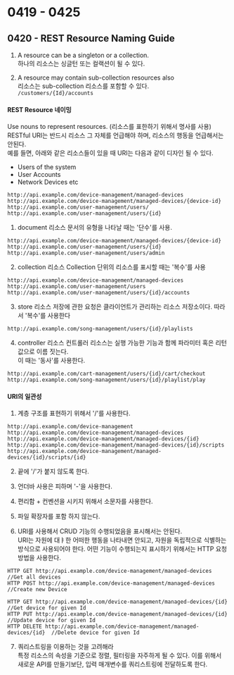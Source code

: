 # 0419 - 0425

## 0420 - REST Resource Naming Guide
1. A resource can be a singleton or a collection.  
하나의 리소스는 싱글턴 또는 컬랙션이 될 수 있다.

2. A resource may contain sub-collection resources also  
리소스는 sub-collection 리소스를 포함할 수 있다.  
```/customers/{Id}/accounts```

#### REST Resource 네이밍
Use nouns to represent resources. (리소스를 표한하기 위해서 명사를 사용)  
RESTful URI는 반드시 리소스 그 자체를 언급해야 하며, 리소스의 행동을 언급해서는 안된다.  
예를 들면, 아래와 같은 리소스들이 있을 때 URI는 다음과 같이 디자인 될 수 있다.
- Users of the system
- User Accounts
- Network Devices etc
```
http://api.example.com/device-management/managed-devices 
http://api.example.com/device-management/managed-devices/{device-id} 
http://api.example.com/user-management/users/
http://api.example.com/user-management/users/{id}
```

1. document 리소스
문서의 유형을 나타날 때는 '단수'를 사용.
```
http://api.example.com/device-management/managed-devices/{device-id}
http://api.example.com/user-management/users/{id}
http://api.example.com/user-management/users/admin
```

2. collection 리소스
Collection 단위의 리소스를 표시할 때는 '복수'를 사용
```
http://api.example.com/device-management/managed-devices
http://api.example.com/user-management/users
http://api.example.com/user-management/users/{id}/accounts
```

3. store 리소스
저장에 관한 요청은 클라이언트가 관리하는 리소스 저장소이다. 따라서 '복수'를 사용한다
```
http://api.example.com/song-management/users/{id}/playlists
```

4. controller 리소스
컨트롤러 리소스는 실행 가능한 기능과 함께 파라미터 혹은 리턴 값으로 이름 짓는다.  
이 때는 '동사'를 사용한다.
```
http://api.example.com/cart-management/users/{id}/cart/checkout
http://api.example.com/song-management/users/{id}/playlist/play
```

#### URI의 일관성
1. 계층 구조를 표현하기 위해서 '/'를 사용한다.
```
http://api.example.com/device-management
http://api.example.com/device-management/managed-devices
http://api.example.com/device-management/managed-devices/{id}
http://api.example.com/device-management/managed-devices/{id}/scripts
http://api.example.com/device-management/managed-devices/{id}/scripts/{id}
```
2. 끝에 '/'가 붙지 않도록 한다.

3. 언더바 사용은 피하며 '-'을 사용한다.

4. 편리함 + 컨벤션을 시키지 위해서 소문자를 사용한다.

5. 파일 확장자를 포함 하지 않는다.

6. URI를 사용해서 CRUD 기능의 수행되었음을 표시해서는 안된다.  
URI는 자원에 대ㅑ한 어떠한 행동을 나타내면 안되고, 자원을 독립적으로 식별하는 방식으로 사용되어야 한다. 어떤 기능이 수행되는지 표시하기 위해서는 HTTP 요청 방법을 사용한다.
```
HTTP GET http://api.example.com/device-management/managed-devices  //Get all devices
HTTP POST http://api.example.com/device-management/managed-devices  //Create new Device

HTTP GET http://api.example.com/device-management/managed-devices/{id}  //Get device for given Id
HTTP PUT http://api.example.com/device-management/managed-devices/{id}  //Update device for given Id
HTTP DELETE http://api.example.com/device-management/managed-devices/{id}  //Delete device for given Id
```

7. 쿼리스트링을 이용하는 것을 고려해라  
특정 리소스의 속성을 기준으로 정렬, 필터링을 자주하게 될 수 있다.
이를 위해서 새로운 API를 만들기보단, 입력 매개변수를 쿼리스트링에 전달하도록 한다.